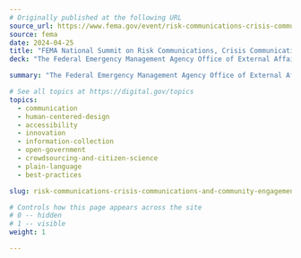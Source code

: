 ```yaml
---
# Originally published at the following URL
source_url: https://www.fema.gov/event/risk-communications-crisis-communications-and-community-engagement-summit
source: fema
date: 2024-04-25
title: "FEMA National Summit on Risk Communications, Crisis Communications, and Community Engagement"
deck: "The Federal Emergency Management Agency Office of External Affairs is convening risk and crisis communicators and community leaders who are on the front-line of the climate and emerging hazard crises. Attend the free, June 10, 2024, summit virtually, or in Washington, DC. The agenda includes: the sharing invaluable tools and insights, how to implement culturally competent and accessible communications, how to integrate behavior change strategies, and more. An ASL interpreter will be provided."

summary: "The Federal Emergency Management Agency Office of External Affairs is convening risk and crisis communicators and community leaders who are on the front-line of the climate and emerging hazard crises. Attend the free, June 10, 2024, summit virtually, or in Washington, DC. The agenda includes: the sharing invaluable tools and insights, how to implement culturally competent and accessible communications, how to integrate behavior change strategies, and more. An ASL interpreter will be provided."

# See all topics at https://digital.gov/topics
topics:
  - communication
  - human-centered-design
  - accessibility
  - innovation
  - information-collection
  - open-government
  - crowdsourcing-and-citizen-science
  - plain-language
  - best-practices

slug: risk-communications-crisis-communications-and-community-engagement-summit

# Controls how this page appears across the site
# 0 -- hidden
# 1 -- visible
weight: 1

---
```

